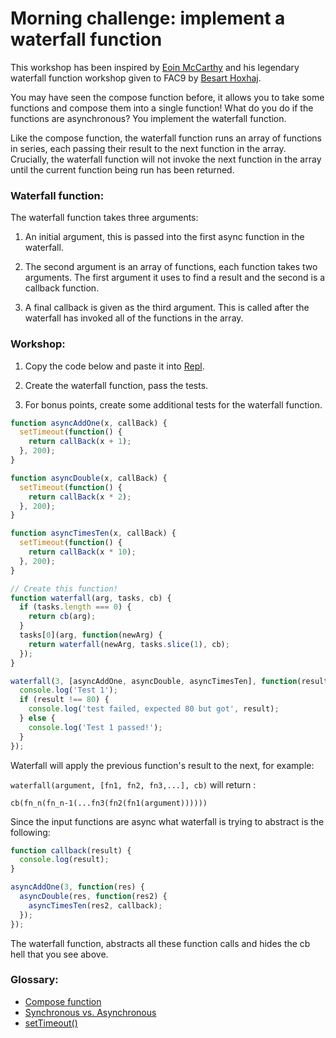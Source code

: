 # Morning challenge: implement a waterfall function

This workshop has been inspired by [Eoin McCarthy](https://github.com/des-des) and his legendary waterfall function workshop given to FAC9 by [Besart Hoxhaj](https://github.com/besarthoxhaj).

You may have seen the compose function before, it allows you to take some functions and compose them into a single function!
What do you do if the functions are asynchronous? You implement the waterfall function.

Like the compose function, the waterfall function runs an array of functions in series, each passing their result to the next function in the array. Crucially, the waterfall function will not invoke the next function in the array until the current function being run has been returned.

### Waterfall function:

The waterfall function takes three arguments:

1. An initial argument, this is passed into the first async function in the waterfall.

2. The second argument is an array of functions, each function takes two arguments. The first argument it uses to find a result and the second is a callback function.

3. A final callback is given as the third argument. This is called after the waterfall has invoked all of the functions in the array.

### Workshop:

1. Copy the code below and paste it into [Repl](https://repl.it/languages/javascript).

2. Create the waterfall function, pass the tests.

3. For bonus points, create some additional tests for the waterfall function.

```js
function asyncAddOne(x, callBack) {
  setTimeout(function() {
    return callBack(x + 1);
  }, 200);
}

function asyncDouble(x, callBack) {
  setTimeout(function() {
    return callBack(x * 2);
  }, 200);
}

function asyncTimesTen(x, callBack) {
  setTimeout(function() {
    return callBack(x * 10);
  }, 200);
}

// Create this function!
function waterfall(arg, tasks, cb) {
  if (tasks.length === 0) {
    return cb(arg);
  }
  tasks[0](arg, function(newArg) {
    return waterfall(newArg, tasks.slice(1), cb);
  });
}

waterfall(3, [asyncAddOne, asyncDouble, asyncTimesTen], function(result) {
  console.log('Test 1');
  if (result !== 80) {
    console.log('test failed, expected 80 but got', result);
  } else {
    console.log('Test 1 passed!');
  }
});
```

Waterfall will apply the previous function's result to the next, for example:

`waterfall(argument, [fn1, fn2, fn3,...], cb)` will return :

`cb(fn_n(fn_n-1(...fn3(fn2(fn1(argument))))))`

Since the input functions are async what waterfall is trying to abstract is the
following:

```js
function callback(result) {
  console.log(result);
}

asyncAddOne(3, function(res) {
  asyncDouble(res, function(res2) {
    asyncTimesTen(res2, callback);
  });
});
```

The waterfall function, abstracts all these function calls and hides the cb hell that you see above.

### Glossary:

* [Compose function](http://blakeembrey.com/articles/2014/01/compose-functions-javascript/)
* [Synchronous vs. Asynchronous](http://rowanmanning.com/posts/javascript-for-beginners-async/)
* [setTimeout()](https://www.w3schools.com/jsref/met_win_settimeout.asp)
